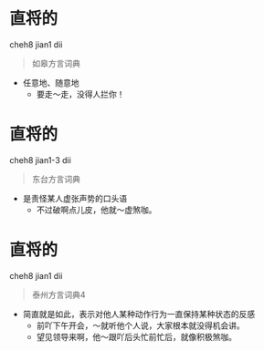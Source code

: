 # 直将的
cheh8 jian1 dii
> 如皋方言词典
- 任意地、随意地
  - 要走～走，没得人拦你！

# 直将的
cheh8 jian1-3 dii
> 东台方言词典
- 是责怪某人虚张声势的口头语
  - 不过破啊点儿皮，他就～虚煞咖。

# 直将的
cheh8 jian1 dii
> 泰州方言词典4
- 简直就是如此，表示对他人某种动作行为一直保持某种状态的反感
  - 前吖下午开会，～就听他个人说，大家根本就没得机会讲。
  - 望见领导来啊，他～跟吖后头忙前忙后，就像积极煞咖。
